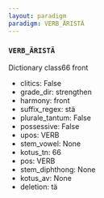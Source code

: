 ```yaml
---
layout: paradigm
paradigm: VERB_ÄRISTÄ
---
```

### ` VERB_ÄRISTÄ `

Dictionary class66 front
* clitics: False
* grade_dir: strengthen
* harmony: front
* suffix_regex: stä
* plurale_tantum: False
* possessive: False
* upos: VERB
* stem_vowel: None
* kotus_tn: 66
* pos: VERB
* stem_diphthong: None
* kotus_av: None
* deletion: tä
